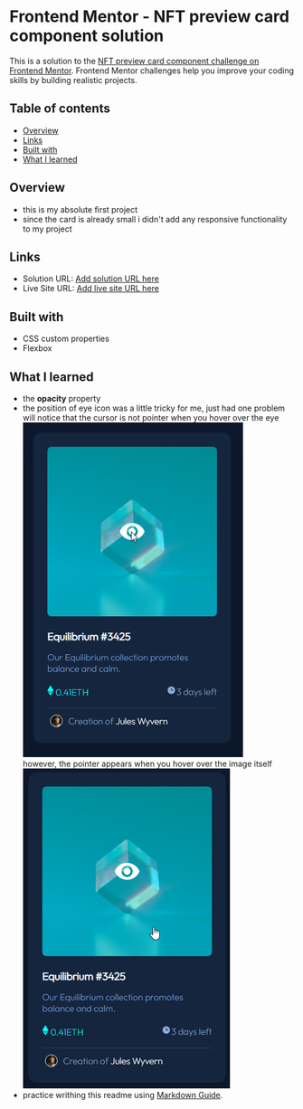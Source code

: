 # Frontend Mentor - NFT preview card component solution

This is a solution to the [NFT preview card component challenge on Frontend Mentor](https://www.frontendmentor.io/challenges/nft-preview-card-component-SbdUL_w0U). Frontend Mentor challenges help you improve your coding skills by building realistic projects. 

## Table of contents

- [Overview](#overview)
- [Links](#links)
- [Built with](#built-with)
- [What I learned](#what-i-learned)

## Overview
- this is my absolute first project
- since the card is already small i didn't add any responsive functionality to my project

## Links
- Solution URL: [Add solution URL here](https://github.com/momenkamal221/nft-preview-card-component-main.git)
- Live Site URL: [Add live site URL here](https://momenkamal221.github.io/nft-preview-card-component-main/)

## Built with
- CSS custom properties
- Flexbox
## What I learned
- the **opacity** property
- the position of eye icon was a little tricky for me, just had one problem will notice that the cursor is not pointer when you hover over the eye<br>
![](./Snag_3bb8f822.png)<br>
however, the pointer appears when you hover over the image itself <br>
![](./Snag_3bb8e892.png)<br>
- practice writhing this readme using [Markdown Guide](https://www.markdownguide.org/basic-syntax/).
